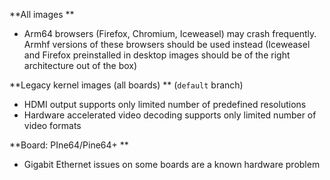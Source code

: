 **All images **

- Arm64 browsers (Firefox, Chromium, Iceweasel) may crash frequently. Armhf versions of these browsers should be used instead (Iceweasel and Firefox preinstalled in desktop images should be of the right architecture out of the box)

**Legacy kernel images (all boards) ** (`default` branch)

- HDMI output supports only limited number of predefined resolutions
- Hardware accelerated video decoding supports only limited number of video formats

**Board: PIne64/Pine64+ **

- Gigabit Ethernet issues on some boards are a known hardware problem
